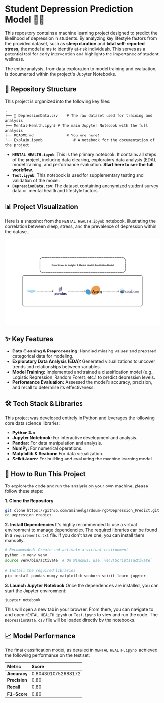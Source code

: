 # Student Depression Prediction Model 🧠💤

This repository contains a machine learning project designed to predict the likelihood of depression in students. By analyzing key lifestyle factors from the provided dataset, such as **sleep duration** and **total self-reported stress**, the model aims to identify at-risk individuals. This serves as a potential tool for early intervention and highlights the importance of student wellness.

The entire analysis, from data exploration to model training and evaluation, is documented within the project's Jupyter Notebooks.

## 📂 Repository Structure

This project is organized into the following key files:

```
.
├── 📄 DepressionData.csv    # The raw dataset used for training and analysis
├── Mental-Health.ipynb # The main Jupyter Notebook with the full analysis
├── README.md               # You are here!
└── Explain.ipynb              # A notebook for the documentation of the project
```

* **`MENTAL HEALTH.ipynb`**: This is the primary notebook. It contains all steps of the project, including data cleaning, exploratory data analysis (EDA), model training, and performance evaluation. **Start here to see the full workflow.**
* **`Test.ipynb`**: This notebook is used for supplementary testing and validation of the model.
* **`DepressionData.csv`**: The dataset containing anonymized student survey data on mental health and lifestyle factors.

## 📊 Project Visualization

Here is a snapshot from the `MENTAL HEALTH.ipynb` notebook, illustrating the correlation between sleep, stress, and the prevalence of depression within the dataset.

![Project Screenshot](project-structure.png "project-structure")

## ✨ Key Features

* **Data Cleaning & Preprocessing:** Handled missing values and prepared categorical data for modeling.
* **Exploratory Data Analysis (EDA):** Generated visualizations to uncover trends and relationships between variables.
* **Model Training:** Implemented and trained a classification model (e.g., Logistic Regression, Random Forest, etc.) to predict depression levels.
* **Performance Evaluation:** Assessed the model's accuracy, precision, and recall to determine its effectiveness.

## 🛠️ Tech Stack & Libraries

This project was developed entirely in Python and leverages the following core data science libraries:

* **Python 3.x**
* **Jupyter Notebook:** For interactive development and analysis.
* **Pandas:** For data manipulation and analysis.
* **NumPy:** For numerical operations.
* **Matplotlib & Seaborn:** For data visualization.
* **Scikit-learn:** For building and evaluating the machine learning model.

## 🚀 How to Run This Project

To explore the code and run the analysis on your own machine, please follow these steps:

**1. Clone the Repository**

```bash
git clone https://github.com/amineelgardoum-rgb/Depression_Predict.git
cd Depression_Predict
```

**2. Install Dependencies**
It's highly recommended to use a virtual environment to manage dependencies. The required libraries can be found in a `requirements.txt` file. If you don't have one, you can install them manually.

```bash
# Recommended: Create and activate a virtual environment
python -m venv venv
source venv/bin/activate  # On Windows, use `venv\Scripts\activate`

# Install the required libraries
pip install pandas numpy matplotlib seaborn scikit-learn jupyter
```

**3. Launch Jupyter Notebook**
Once the dependencies are installed, you can start the Jupyter environment:

```bash
jupyter notebook
```

This will open a new tab in your browser. From there, you can navigate to and open `MENTAL HEALTH.ipynb` or `Test.ipynb` to view and run the code. The `DepressionData.csv` file will be loaded directly by the notebooks.

## 📈 Model Performance

The final classification model, as detailed in `MENTAL HEALTH.ipynb`, achieved the following performance on the test set:

| Metric              | Score              |
| :------------------ | :----------------- |
| **Accuracy**  | 0.8043010752688172 |
| **Precision** | 0.80               |
| **Recall**    | 0.80               |
| **F1-Score**  | 0.80               |
